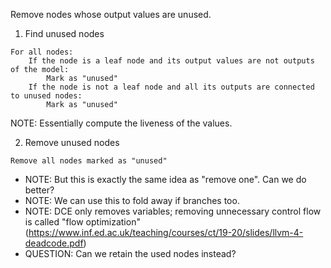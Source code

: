 Remove nodes whose output values are unused.

1. Find unused nodes

```
For all nodes:
    If the node is a leaf node and its output values are not outputs of the model:
        Mark as "unused"
    If the node is not a leaf node and all its outputs are connected to unused nodes:
        Mark as "unused"
```

NOTE: Essentially compute the liveness of the values.

2. Remove unused nodes

```
Remove all nodes marked as "unused"
```

- NOTE: But this is exactly the same idea as "remove one". Can we do better?
- NOTE: We can use this to fold away if branches too.
- NOTE: DCE only removes variables; removing unnecessary control flow is 
called "flow optimization" (https://www.inf.ed.ac.uk/teaching/courses/ct/19-20/slides/llvm-4-deadcode.pdf)
- QUESTION: Can we retain the used nodes instead?
